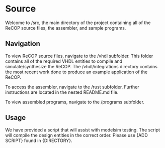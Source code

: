 # Source
Welcome to /src, the main directory of the project containing all of the ReCOP source files, the assembler, and sample programs.

## Navigation
To view ReCOP source files, navigate to the /vhdl subfolder. This folder contains all of the required VHDL entities to compile and
simulate/synthesize the ReCOP. The /vhdl/integrations directory contains the most recent work done to produce an example application of
the ReCOP. 

To access the assembler, navigate to the /rust subfolder. Further instructions are located in the nested README.md file. 

To view assembled programs, navigate to the /programs subfolder.

## Usage
We have provided a script that will assist with modelsim testing. The script will compile the design entities in the correct order. 
Please use {ADD SCRIPT} found in {DIRECTORY}. 
